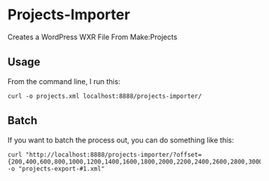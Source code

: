 Projects-Importer
=================

Creates a WordPress WXR File From Make:Projects

Usage
-----

From the command line, I run this: 

	curl -o projects.xml localhost:8888/projects-importer/

Batch
-----

If you want to batch the process out, you can do something like this:
	
	curl "http://localhost:8888/projects-importer/?offset={200,400,600,800,1000,1200,1400,1600,1800,2000,2200,2400,2600,2800,3000,3200,3400,3600,3800}" -o "projects-export-#1.xml"